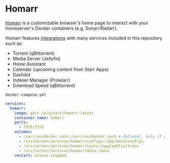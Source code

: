 # Homarr
[Homarr](https://github.com/ajnart/homarr) is a customizable browser's home page to interact with your homeserver's Docker containers (e.g. Sonarr/Radarr).

Homarr features [integrations](https://homarr.dev/docs/tags/integration/) with many services included in this repository such as:
- Torrent (qBittorrent)
- Media Server (Jellyfin)
- Home Assistant
- Calendar (upcoming content from Starr Apps)
- Dashdot
- Indexer Manager (Prowlarr)
- Download Speed (qBittorrent)


``docker-compose.yml``
```yaml
services:
  homarr:
    image: ghcr.io/ajnart/homarr:latest
    container_name: homarr
    ports:
      - 7575:7575
    volumes:
      - /var/run/docker.sock:/var/run/docker.sock # Optional, only if you want docker integration
      - /srv/server/services/homarr/configs:/app/data/configs
      - /srv/server/services/homarr/icons:/app/public/icons
      - /srv/server/services/homarr/data:/data
    restart: unless-stopped
```
